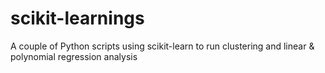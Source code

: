 # scikit-learnings
A couple of Python scripts using scikit-learn to run clustering and linear &amp; polynomial regression analysis

